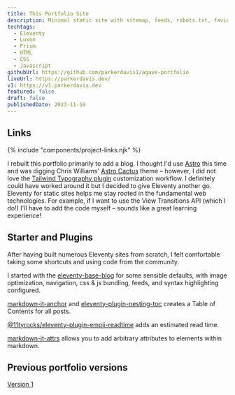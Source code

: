 ```yaml
---
title: This Portfolio Site
description: Minimal static site with sitemap, feeds, robots.txt, favicons, manifest, image optimization, and more.
techtags:
  - Eleventy
  - Luxon
  - Prism
  - HTML
  - CSS
  - Javascript
githubUrl: https://github.com/parkerdavis1/agave-portfolio
liveUrl: https://parkerdavis.dev/
v1: https://v1.parkerdavis.dev
featured: false
draft: false
publishedDate: 2023-11-19
---
```


## Links

{% include "components/project-links.njk" %}

I rebuilt this portfolio primarily to add a blog. I thought I'd use [Astro](astro.build) this time and was digging Chris Williams' [Astro Cactus](https://github.com/chrismwilliams/astro-theme-cactus) theme – however, I did not love the [Tailwind Typography plugin](https://tailwindcss.com/docs/typography-plugin) customization workflow. I definitely could have worked around it but I decided to give Eleventy another go. Eleventy for static sites helps me stay rooted in the fundamental web technologies. For example, if I want to use the View Transitions API (which I do!) I'll have to add the code myself – sounds like a great learning experience!

## Starter and Plugins

After having built numerous Eleventy sites from scratch, I felt comfortable taking some shortcuts and using code from the community.

I started with the [eleventy-base-blog](https://github.com/11ty/eleventy-base-blog/tree/main) for some sensible defaults, with image optimization, navigation, css & js bundling, feeds, and syntax highlighting configured.

[markdown-it-anchor](https://www.npmjs.com/package/markdown-it-anchor) and [eleventy-plugin-nesting-toc](https://www.npmjs.com/package/eleventy-plugin-nesting-toc) creates a Table of Contents for all posts.

[@11tyrocks/eleventy-plugin-emoji-readtime](https://www.npmjs.com/package/@11tyrocks/eleventy-plugin-emoji-readtime) adds an estimated read time.

[markdown-it-attrs](https://www.npmjs.com/package/markdown-it-attrs) allows you to add arbitrary attributes to elements within markdown.

## Previous portfolio versions

[Version 1]({{v1}})

